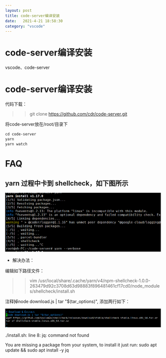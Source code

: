 ```yaml
---
layout: post
title: code-server编译安装 
date:   2021-4-21 18:58:30
category: "vscode"
---
```



# code-server编译安装

vscode、code-server

# code-server编译安装

代码下载：
>>git clone https://github.com/cdr/code-server.git

将code-server放在/root/目录下  
```
cd code-server
yarn
yarn watch
```

# FAQ
## yarn 过程中卡到 shellcheck，如下图所示

![image](/images/posts/code-server/1.png)
- 解决办法：  

编辑如下路径文件：
>>vim /usr/local/share/.cache/yarn/v4/npm-shellcheck-1.0.0-263479d92c3708d63d98883f896481461cf17cd0/node_modules/shellcheck/install.sh   

注释掉node download.js | tar "$(tar_options)", 添加两行如下：

![image](/images/posts/code-server/2.png)



./install.sh: line 8: jq: command not found

You are missing a package from your system, to install it just run: sudo apt update && sudo apt install -y jq
